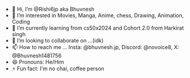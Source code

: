 - 👋 Hi, I’m @Rishi6jp aka Bhuvnesh
- 👀 I’m interested in Movies, Manga, Anime, chess, Drawing, Animation, Coding
- 🌱 I’m currently learning from cs50x2024 and Cohort 2.0 from Harkirat singh
- 💞️ I’m looking to collaborate on ...(idk)
- 📫 How to reach me ... Insta: @bhuvnesh.jp, Discord: @novoice8, X: @Bhuvnesh1481756
- 😄 Pronouns: He/Him
- ⚡ Fun fact: I'm no chai, coffee person

<!---
Rishi6jp/Rishi6jp is a ✨ special ✨ repository because its `README.md` (this file) appears on your GitHub profile.
You can click the Preview link to take a look at your changes.
--->
